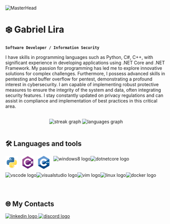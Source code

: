 <!---![MasterHead](https://i.pinimg.com/originals/b4/53/c8/b453c862745f1af4fac41d40dd862996.gif)--->
![MasterHead](https://i.pinimg.com/originals/3e/f4/af/3ef4afcb6310b5aabe0bc917413a9f44.gif)


<!---![MasterHead](https://i.pinimg.com/originals/61/8f/08/618f083c61a7460ce0a6064319af41bd.gif)--->


###

# ❄️ Gabriel Lira
**`Software Developer / Information Security`**

I have skills in programming languages such as Python, C#, C++, with significant experience in developing applications using .NET Core and .NET Framework. My passion for programming has led me to explore innovative solutions for complex challenges. 
Furthermore, I possess advanced skills in pentesting and buffer overflow for pentest, demonstrating a profound interest in cybersecurity. I am capable of implementing robust protective measures to ensure the integrity of the system and data, often integrating security features. I stay constantly updated on privacy regulations and can assist in compliance and implementation of best practices in this critical area.

<br>
<div align="center">
  <img src="https://streak-stats.demolab.com?user=Liragbr&locale=en&mode=daily&theme=dracula&hide_border=false&border_radius=5&order=3" height="150" alt="streak graph"  />
  <img src="https://github-readme-stats.vercel.app/api/top-langs?username=Liragbr&locale=en&hide_title=false&layout=compact&card_width=320&langs_count=5&theme=dracula&hide_border=false&order=2" height="150" alt="languages graph"  />
</div>
<br>

###

## 🛠️ Languages and tools
  
<img align="left" alt="Python" width="40px" style="padding-right:10px;" src= "https://raw.githubusercontent.com/devicons/devicon/master/icons/python/python-original.svg" />
<img align="left" alt="C#" width="40px" style="padding-right:10px;" src= "https://raw.githubusercontent.com/devicons/devicon/master/icons/csharp/csharp-original.svg" />
<img align="left" alt="C++" width="40px" style="padding-right:10px;" src= "https://raw.githubusercontent.com/devicons/devicon/master/icons/cplusplus/cplusplus-original.svg" />
<img align="left" src="https://cdn.jsdelivr.net/gh/devicons/devicon/icons/windows8/windows8-original.svg" height="35" alt="windows8 logo"  />
<img align="left" src="https://cdn.jsdelivr.net/gh/devicons/devicon/icons/dotnetcore/dotnetcore-original.svg" height="38" alt="dotnetcore logo"  />


<br>
<br>
<br>

<div>
  <img align="left" src="https://cdn.jsdelivr.net/gh/devicons/devicon/icons/vscode/vscode-original.svg" height="37" alt="vscode logo"  />
  <img align="left" src="https://cdn.jsdelivr.net/gh/devicons/devicon/icons/visualstudio/visualstudio-plain.svg" height="40" alt="visualstudio logo"  />
  <img align="left" src="https://cdn.jsdelivr.net/gh/devicons/devicon/icons/vim/vim-original.svg" height="38" alt="vim logo"  />
  <img align="left" src="https://cdn.jsdelivr.net/gh/devicons/devicon/icons/linux/linux-original.svg" height="38" alt="linux logo"  />
  <img align="left" src="https://cdn.jsdelivr.net/gh/devicons/devicon/icons/docker/docker-original.svg" height="38" alt="docker logo"  />
</div>

###
  
<br>
<br>

###

## 🌐 My Contacts

<div align="left">
  <a href="https://www.linkedin.com/in/liragbr?">
  <img src="https://img.shields.io/static/v1?message=LinkedIn&logo=linkedin&label=&color=0077B5&logoColor=white&labelColor=&style=for-the-badge" height="25" alt="linkedin logo"/>
  </a>
  <a href="https://discord.com/users/1225144386514583633" >
  <img src="https://img.shields.io/static/v1?message=Discord&logo=discord&label=&color=7289DA&logoColor=white&labelColor=&style=for-the-badge" height="25" alt="discord logo"/>
  </a>
